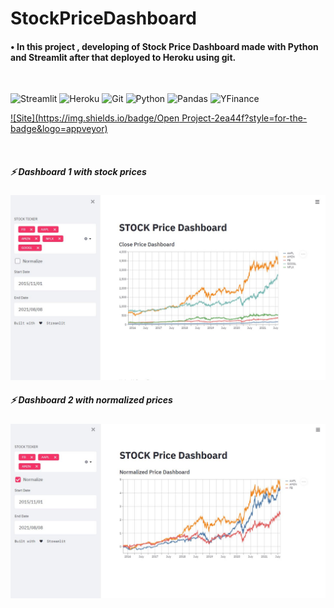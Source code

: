 # StockPriceDashboard

#### • In this project , developing of  Stock Price Dashboard made with Python and Streamlit after that deployed to Heroku using git.
</br>
<p>
<a>
<img alt="Streamlit" src="https://img.shields.io/badge/-Made with Streamlit-FF4B4B?logo=Streamlit&logoColor=white">
</a>
<a>
<img alt="Heroku" src ="https://img.shields.io/badge/-Deployed to Heroku-0089D6?&logo=heroku&logoColor=ffffff">
</a>
<a>
<img alt="Git" src="https://img.shields.io/badge/Git%20-%23F05033.svg?logo=git&logoColor=white">
</a>
<a>
<img alt="Python" src="https://img.shields.io/badge/Python%20-%2314354C.svg?logo=python&logoColor=white">
</a>
<a>
<img alt="Pandas" src="https://img.shields.io/badge/-Pandas-%23150458.svg?logo=Pandas&logoColor=white">
</a>  
<a>
<img alt="YFinance" src="https://img.shields.io/badge/-yfinance-%23e0982c.svg?logo=yfinance&logoColor=white">
</a> 
</p>

[![Site](https://img.shields.io/badge/Open Project-2ea44f?style=for-the-badge&logo=appveyor)](https://stockpricedashboard.herokuapp.com/)

</br>

##### ⚡ Dashboard 1 with stock prices
<img width="1120" heigth="720" alt="dashboard1" src="https://github.com/UGURSELIMOZEN/StockPriceDashboard/blob/main/dashboard1.JPG">

</br>

##### ⚡ Dashboard 2 with normalized prices
<img width="1120" heigth="720" alt="dashboard2" src="https://github.com/UGURSELIMOZEN/StockPriceDashboard/blob/main/dashboard2.JPG">
